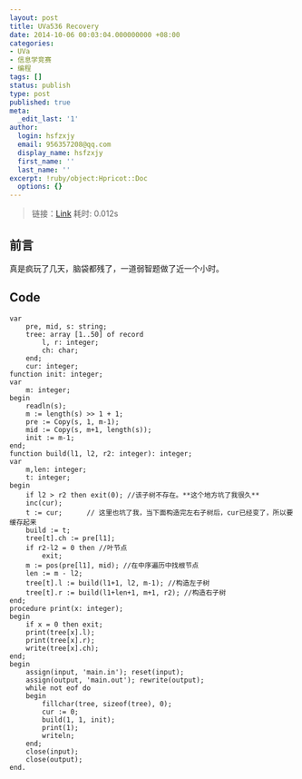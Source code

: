 ```yaml
---
layout: post
title: UVa536 Recovery
date: 2014-10-06 00:03:04.000000000 +08:00
categories:
- UVa
- 信息学竞赛
- 编程
tags: []
status: publish
type: post
published: true
meta:
  _edit_last: '1'
author:
  login: hsfzxjy
  email: 956357208@qq.com
  display_name: hsfzxjy
  first_name: ''
  last_name: ''
excerpt: !ruby/object:Hpricot::Doc
  options: {}
---
```

<blockquote>
<p>链接：<a href="http://uva.onlinejudge.org/index.php?option=com_onlinejudge&amp;Itemid=8&amp;category=7&amp;page=show_problem&amp;problem=477">Link</a> 耗时: 0.012s</p>
</blockquote>
<h2>前言</h2>
<p>真是疯玩了几天，脑袋都残了，一道弱智题做了近一个小时。</p>
<h2>Code</h2>
<pre><code>var
    pre, mid, s: string;
    tree: array [1..50] of record
        l, r: integer;
        ch: char;
    end;
    cur: integer;
function init: integer;
var
    m: integer;
begin
    readln(s);
    m := length(s) &gt;&gt; 1 + 1;
    pre := Copy(s, 1, m-1);
    mid := Copy(s, m+1, length(s));
    init := m-1;
end;
function build(l1, l2, r2: integer): integer;
var
    m,len: integer;
    t: integer;
begin
    if l2 &gt; r2 then exit(0); //该子树不存在。**这个地方坑了我很久**
    inc(cur);
    t := cur;      // 这里也坑了我，当下面构造完左右子树后，cur已经变了，所以要缓存起来
    build := t;  
    tree[t].ch := pre[l1]; 
    if r2-l2 = 0 then //叶节点
        exit;
    m := pos(pre[l1], mid); //在中序遍历中找根节点
    len := m - l2;
    tree[t].l := build(l1+1, l2, m-1); //构造左子树
    tree[t].r := build(l1+len+1, m+1, r2); //构造右子树
end;
procedure print(x: integer);
begin
    if x = 0 then exit;
    print(tree[x].l);
    print(tree[x].r);
    write(tree[x].ch);
end;
begin
    assign(input, 'main.in'); reset(input);
    assign(output, 'main.out'); rewrite(output);
    while not eof do
    begin
        fillchar(tree, sizeof(tree), 0);
        cur := 0;
        build(1, 1, init);
        print(1);
        writeln;
    end;
    close(input);
    close(output);
end.
</code></pre>
